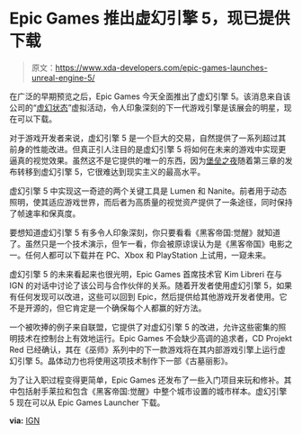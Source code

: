 # Epic Games 推出虚幻引擎 5，现已提供下载

> 原文：<https://www.xda-developers.com/epic-games-launches-unreal-engine-5/>

在广泛的早期预览之后，Epic Games 今天全面推出了虚幻引擎 5。该消息来自该公司的“[虚幻状态](https://www.unrealengine.com/en-US/events/state-of-unreal)”虚拟活动，令人印象深刻的下一代游戏引擎是该展会的明星，现在可以下载。

对于游戏开发者来说，虚幻引擎 5 是一个巨大的交易，自然提供了一系列超过其前身的性能改进。但真正引人注目的是虚幻引擎 5 将如何在未来的游戏中实现更逼真的视觉效果。虽然这不是它提供的唯一的东西，因为[堡垒之夜](https://www.xda-developers.com/best-laptops-for-fortnite/)随着第三章的发布转移到虚幻引擎 5，它很难达到现实主义的最高水平。

虚幻引擎 5 中实现这一奇迹的两个关键工具是 Lumen 和 Nanite。前者用于动态照明，使其适应游戏世界，而后者为高质量的视觉资产提供了一条途径，同时保持了帧速率和保真度。

要想知道虚幻引擎 5 有多令人印象深刻，你只要看看《黑客帝国:觉醒》就知道了。虽然只是一个技术演示，但乍一看，你会被原谅误认为是《黑客帝国》电影之一。任何人都可以下载并在 PC、Xbox 和 PlayStation 上试用，一窥未来。

虚幻引擎 5 的未来看起来也很光明，Epic Games 首席技术官 Kim Libreri 在与 IGN 的对话中讨论了该公司与合作伙伴的关系。随着开发者使用虚幻引擎 5，如果有任何发现可以改进，这些可以回到 Epic，然后提供给其他游戏开发者使用。它不是开源的，但它肯定是一个确保每个人都赢的好方法。

一个被吹捧的例子来自联盟，它提供了对虚幻引擎 5 的改进，允许这些密集的照明技术在控制台上有效地运行。Epic Games 不会缺少高调的追求者，CD Projekt Red 已经确认，其在《巫师》系列中的下一款游戏将在其内部游戏引擎上运行虚幻引擎 5。晶体动力也将使用这项技术制作下一部《古墓丽影》。

为了让入职过程变得更简单，Epic Games 还发布了一些入门项目来玩和修补。其中包括射手莱拉和包含《黑客帝国:觉醒》中整个城市设置的城市样本。虚幻引擎 5 现在可以从 Epic Games Launcher 下载。

**via:** [IGN](https://www.ign.com/articles/unreal-engine-5-officially-released)